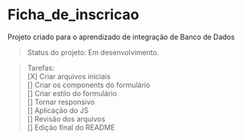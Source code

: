 # Ficha_de_inscricao

Projeto criado para o aprendizado de integração de Banco de Dados

>Status do projeto: Em desenvolvimento.

>Tarefas: <br>
[X] Criar arquivos iniciais <br>
[] Criar os components do formulário <br>
[] Criar estilo do formulário <br>
[] Tornar responsivo <br>
[] Aplicação do JS <br>
[] Revisão dos arquivos <br>
[] Edição final do README <br>
